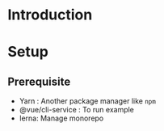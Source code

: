# Introduction

# Setup

## Prerequisite

- Yarn : Another package manager like `npm`
- @vue/cli-service : To run example
- lerna: Manage monorepo
